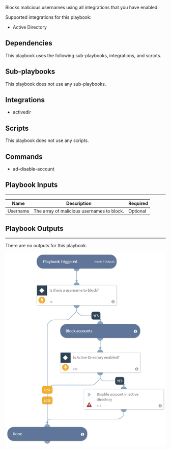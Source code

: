 Blocks malicious usernames using all integrations that you have enabled.

Supported integrations for this playbook:
* Active Directory

## Dependencies
This playbook uses the following sub-playbooks, integrations, and scripts.

## Sub-playbooks
This playbook does not use any sub-playbooks.

## Integrations
* activedir

## Scripts
This playbook does not use any scripts.

## Commands
* ad-disable-account

## Playbook Inputs
---

| **Name** | **Description** |  **Required** |
| --- | --- | --- | 
| Username | The array of malicious usernames to block. |  Optional |

## Playbook Outputs
---
There are no outputs for this playbook.

![Block_Account_Generic](https://github.com/ElazarK/content-docs/blob/master/images/playbooks/Block_Account_Generic.png)
